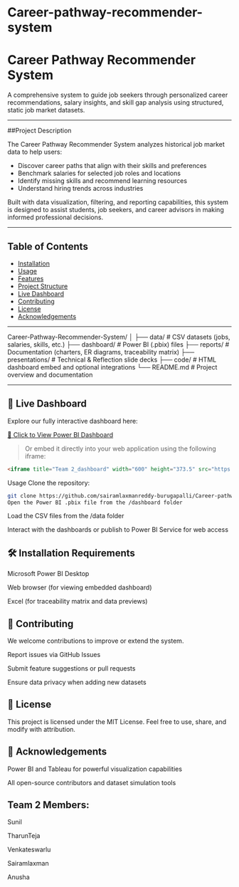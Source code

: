 # Career-pathway-recommender-system
# Career Pathway Recommender System  
A comprehensive system to guide job seekers through personalized career recommendations, salary insights, and skill gap analysis using structured, static job market datasets.

---

##Project Description

The Career Pathway Recommender System analyzes historical job market data to help users:
- Discover career paths that align with their skills and preferences
- Benchmark salaries for selected job roles and locations
- Identify missing skills and recommend learning resources
- Understand hiring trends across industries

Built with data visualization, filtering, and reporting capabilities, this system is designed to assist students, job seekers, and career advisors in making informed professional decisions.

---

## Table of Contents
- [Installation](#installation)
- [Usage](#usage)
- [Features](#features)
- [Project Structure](#project-structure)
- [Live Dashboard](#live-dashboard)
- [Contributing](#contributing)
- [License](#license)
- [Acknowledgements](#acknowledgements)

---

Career-Pathway-Recommender-System/
│
├── data/ # CSV datasets (jobs, salaries, skills, etc.)
├── dashboard/ # Power BI (.pbix) files
├── reports/ # Documentation (charters, ER diagrams, traceability matrix)
├── presentations/ # Technical & Reflection slide decks
├── code/ # HTML dashboard embed and optional integrations
└── README.md # Project overview and documentation




---

## 🚀 Live Dashboard

Explore our fully interactive dashboard here:

[🔗 Click to View Power BI Dashboard](https://app.powerbi.com/view?r=eyJrIjoiOTA0ZmE0NGItMGYzNi00ZjQ4LTlmMTQtZTBmYTk4OTIwYWI3IiwidCI6Ijc5Zjg4ODVjLTllM2MtNGVkNy05NzM2LTQ0M2VlMGQ4ZDRlYSIsImMiOjF9)

> Or embed it directly into your web application using the following iframe:

```html
<iframe title="Team 2_dashboard" width="600" height="373.5" src="https://app.powerbi.com/view?r=eyJrIjoiOTA0ZmE0NGItMGYzNi00ZjQ4LTlmMTQtZTBmYTk4OTIwYWI3IiwidCI6Ijc5Zjg4ODVjLTllM2MtNGVkNy05NzM2LTQ0M2VlMGQ4ZDRlYSIsImMiOjF9" frameborder="0" allowFullScreen="true"></iframe>
```
Usage
Clone the repository:

```bash
git clone https://github.com/sairamlaxmanreddy-burugapalli/Career-pathway-recommender-system.git
Open the Power BI .pbix file from the /dashboard folder
```

Load the CSV files from the /data folder

Interact with the dashboards or publish to Power BI Service for web access

🛠️ Installation Requirements
---
Microsoft Power BI Desktop

Web browser (for viewing embedded dashboard)

Excel (for traceability matrix and data previews)

🤝 Contributing
---
We welcome contributions to improve or extend the system.

Report issues via GitHub Issues

Submit feature suggestions or pull requests

Ensure data privacy when adding new datasets


📜 License
---
This project is licensed under the MIT License. Feel free to use, share, and modify with attribution.


🙏 Acknowledgements
---
Power BI and Tableau for powerful visualization capabilities

All open-source contributors and dataset simulation tools


Team 2 Members:
---

Sunil

TharunTeja

Venkateswarlu

Sairamlaxman

Anusha


